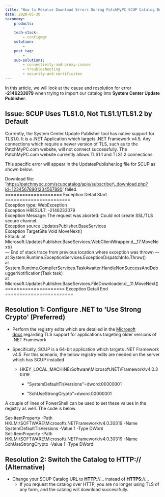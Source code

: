 ```yaml
---
title: "How to Resolve Download Errors During PatchMyPC SCUP Catalog Download - Exception Message: The request was aborted: Could not create SSL/TLS secure channel -2146233079"
date: 2020-05-30
taxonomy:
    products:
        - 
    tech-stack:
        - configmgr
    solution:
        - 
    post_tag:
        - 
    sub-solutions:
        - connectivity-and-proxy-issues
        - troubleshooting
        - security-and-certificates
---
```


In this article, we will look at the cause and resolution for error **\-2146233079** when trying to import our catalog into **System Center Update Publisher**.

## Issue: SCUP Uses TLS1.0, Not TLS1.1/TLS1.2 by Default

Currently, the System Center Update Publisher tool has native support for TLS1.0. It is a .NET Application which targets .NET Framework v4.5. Any connections which require a newer version of TLS, such as to the PatchMyPC.com website, will not connect successfully. The PatchMyPC.com website currently allows TLS1.1 and TLS1.2 connections.

This specific error will appear in the UpdatesPublisher.log file for SCUP as shown below.

Download file: 'https://patchmypc.com/scupcatalog/apis/subscriber\_download.php?id=12345678901234567890' failed.  
\==================== Exception Detail Start =======================  
Exception type: WebException  
Exception HRESULT: -2146233079  
Exception Message: The request was aborted: Could not create SSL/TLS secure channel.  
Exception source UpdatesPublisher.BaseServices  
Exception TargetSite Void MoveNext()  
EStack: at Microsoft.UpdatesPublisher.BaseServices.WebClientWrapper.d\_\_17.MoveNext()  
— End of stack trace from previous location where exception was thrown —  
at System.Runtime.ExceptionServices.ExceptionDispatchInfo.Throw()  
at System.Runtime.CompilerServices.TaskAwaiter.HandleNonSuccessAndDebuggerNotification(Task task)  
at Microsoft.UpdatesPublisher.BaseServices.FileDownloader.d\_\_11.MoveNext()  
\===================== Exception Detail End ========================

## Resolution 1: Configure .NET to 'Use Strong Crypto' (Preferred)

- Perform the registry edits which are detailed in the [Microsoft docs](https://docs.microsoft.com/en-us/dotnet/framework/network-programming/tls#configuring-security-via-the-windows-registry) regarding TLS support for applications targeting older versions of .NET Framework

- Specifically, SCUP is a 64-bit application which targets .NET Framework v4.5. For this scenario, the below registry edits are needed on the server which has SCUP installed
    - HKEY\_LOCAL\_MACHINE\\Software\\Microsoft.NET\\Framework\\v4.0.30319
        - "SystemDefaultTlsVersions"=dword:00000001 
        
        - "SchUseStrongCrypto"=dword:00000001

A couple of lines of PowerShell can be used to set these values in the registry as well. The code is below.

Set-ItemProperty -Path HKLM:\\SOFTWARE\\Microsoft\\.NETFramework\\v4.0.30319 -Name SystemDefaultTlsVersions -Value 1 -Type DWord  
Set-ItemProperty -Path HKLM:\\SOFTWARE\\Microsoft\\.NETFramework\\v4.0.30319 -Name SchUseStrongCrypto -Value 1 -Type DWord

## Resolution 2: Switch the Catalog to HTTP:// (Alternative)

- Change your SCUP Catalog URL to **HTTP**://... instead of **HTTPS**://...
    - If you request the catalog over HTTP, you are no longer using TLS of any form, and the catalog will download successfully.
